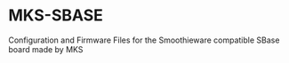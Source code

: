 # MKS-SBASE
Configuration and Firmware Files for the Smoothieware compatible SBase board made by MKS
